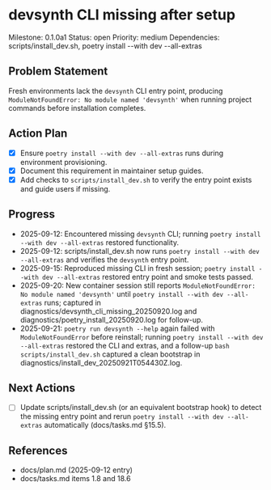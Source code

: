 # devsynth CLI missing after setup
Milestone: 0.1.0a1
Status: open
Priority: medium
Dependencies: scripts/install_dev.sh, poetry install --with dev --all-extras

## Problem Statement
Fresh environments lack the `devsynth` CLI entry point, producing `ModuleNotFoundError: No module named 'devsynth'` when running project commands before installation completes.

## Action Plan
- [x] Ensure `poetry install --with dev --all-extras` runs during environment provisioning.
- [x] Document this requirement in maintainer setup guides.
- [x] Add checks to `scripts/install_dev.sh` to verify the entry point exists and guide users if missing.

## Progress
- 2025-09-12: Encountered missing `devsynth` CLI; running `poetry install --with dev --all-extras` restored functionality.
- 2025-09-12: scripts/install_dev.sh now runs `poetry install --with dev --all-extras` and verifies the `devsynth` entry point.
- 2025-09-15: Reproduced missing CLI in fresh session; `poetry install --with dev --all-extras` restored entry point and smoke tests passed.
- 2025-09-20: New container session still reports `ModuleNotFoundError: No module named 'devsynth'` until `poetry install --with dev --all-extras` runs; captured in diagnostics/devsynth_cli_missing_20250920.log and diagnostics/poetry_install_20250920.log for follow-up.
- 2025-09-21: `poetry run devsynth --help` again failed with `ModuleNotFoundError` before reinstall; running `poetry install --with dev --all-extras` restored the CLI and extras, and a follow-up `bash scripts/install_dev.sh` captured a clean bootstrap in diagnostics/install_dev_20250921T054430Z.log.

## Next Actions
- [ ] Update scripts/install_dev.sh (or an equivalent bootstrap hook) to detect the missing entry point and rerun `poetry install --with dev --all-extras` automatically (docs/tasks.md §15.5).

## References
- docs/plan.md (2025-09-12 entry)
- docs/tasks.md items 1.8 and 18.6
